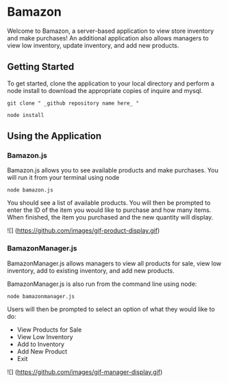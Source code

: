 # Bamazon

Welcome to Bamazon, a server-based application to view store inventory and make purchases! An additional application also allows managers to view low inventory, update inventory, and add new products.

## Getting Started

To get started, clone the application to your local directory and perform a node install to download the appropriate copies of inquire and mysql.

```
git clone " _github repository name here_ "
```
```
node install
```

## Using the Application

### Bamazon.js

Bamazon.js allows you to see available products and make purchases. You will run it from your terminal using node

```
node bamazon.js
```

You should see a list of available products. 
You will then be prompted to enter the ID of the item you would like to purchase and how many items.
When finished, the item you purchased and the new quantity will display.

![] (https://github.com/images/gif-product-display.gif)

### BamazonManager.js

BamazonManager.js allows managers to view all products for sale, view low inventory, add to existing inventory, and add new products. 

BamazonManager.js is also run from the command line using node:

```
node bamazonmanager.js
```

Users will then be prompted to select an option of what they would like to do:

* View Products for Sale
* View Low Inventory
* Add to Inventory
* Add New Product
* Exit

![] (https://github.com/images/gif-manager-display.gif)